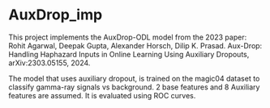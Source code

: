 # AuxDrop_imp
This project implements the AuxDrop-ODL model from the 2023 paper:
Rohit Agarwal, Deepak Gupta, Alexander Horsch, Dilip K. Prasad. Aux-Drop: Handling Haphazard Inputs in Online Learning Using Auxiliary Dropouts, arXiv:2303.05155, 2024.

The model that uses auxiliary dropout, is trained on the magic04 dataset to classify gamma-ray signals vs background.
2 base features and 8 Auxiliary features are assumed.
It is evaluated using ROC curves.
